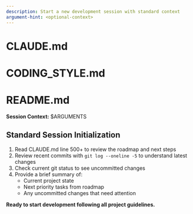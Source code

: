 ```yaml
---
description: Start a new development session with standard context
argument-hint: <optional-context>
---
```


# CLAUDE.md
# CODING_STYLE.md
# README.md

**Session Context:** $ARGUMENTS

## Standard Session Initialization

1. Read CLAUDE.md line 500+ to review the roadmap and next steps
2. Review recent commits with `git log --oneline -5` to understand latest changes
3. Check current git status to see uncommitted changes
4. Provide a brief summary of:
   - Current project state
   - Next priority tasks from roadmap
   - Any uncommitted changes that need attention

**Ready to start development following all project guidelines.**
